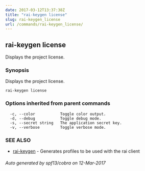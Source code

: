 ```yaml
---
date: 2017-03-12T13:37:38Z
title: "rai-keygen license"
slug: rai-keygen_license
url: /commands/rai-keygen_license/
---
```

## rai-keygen license

Displays the project license.

### Synopsis


Displays the project license.

```
rai-keygen license
```

### Options inherited from parent commands

```
  -c, --color           Toggle color output.
  -d, --debug           Toggle debug mode.
  -s, --secret string   The application secret key.
  -v, --verbose         Toggle verbose mode.
```

### SEE ALSO
* [rai-keygen](/commands/rai-keygen/)	 - Generates profiles to be used with the rai client

###### Auto generated by spf13/cobra on 12-Mar-2017
